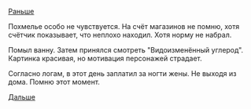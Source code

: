 [Раньше](2018.02.23.md)

Похмелье особо не чувствуется.
На счёт магазинов не помню, хотя счётчик показывает, что неплохо находил. Хотя норму не набрал.

Помыл ванну. Затем принялся смотреть "Видоизменённый углерод".
Картинка красивая, но мотивация персонажей страдает.

Согласно логам, в этот день заплатил за ногти жены. Не выходя из дома. Помню этот момент.

[Дальше](2018.02.25.md)